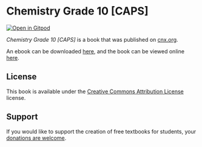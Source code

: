 # Chemistry Grade 10 [CAPS]

[![Open in Gitpod](https://gitpod.io/button/open-in-gitpod.svg)](https://gitpod.io/from-referrer/)

_Chemistry Grade 10 [CAPS]_ is a book that was published on [cnx.org](https://cnx.org/).

An ebook can be downloaded [here](https://github.com/cnx-user-books/cnxbook-chemistry-grade-10-caps/releases/latest), and the book can be viewed online [here](https://github.com/cnx-user-books/cnxbook-chemistry-grade-10-caps/releases/latest).

## License
This book is available under the [Creative Commons Attribution License](./LICENSE) license.

## Support
If you would like to support the creation of free textbooks for students, your [donations are welcome](https://riceconnect.rice.edu/donation/support-openstax-banner).
